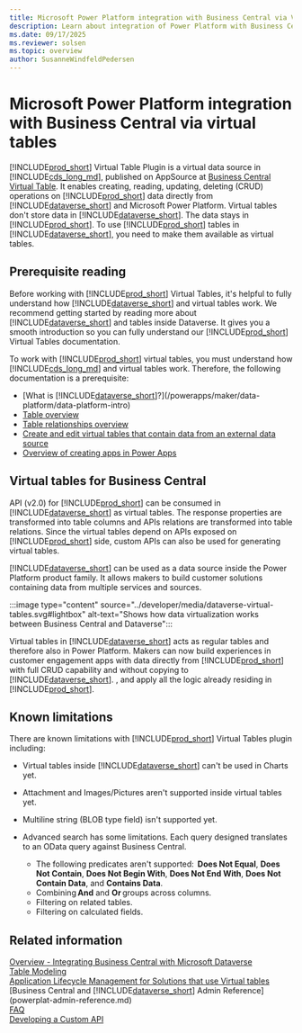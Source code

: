 ```yaml
---
title: Microsoft Power Platform integration with Business Central via Virtual Tables
description: Learn about integration of Power Platform with Business Central via virtual tables.
ms.date: 09/17/2025
ms.reviewer: solsen
ms.topic: overview
author: SusanneWindfeldPedersen
---
```


# Microsoft Power Platform integration with Business Central via virtual tables

[!INCLUDE[prod_short](../developer/includes/prod_short.md)] Virtual Table Plugin is a virtual data source in [!INCLUDE[cds_long_md](../includes/cds_long_md.md)], published on AppSource at [Business Central Virtual Table](https://appsource.microsoft.com/en-us/product/dynamics-365/microsoftdynsmb.businesscentral_virtualentity). It enables creating, reading, updating, deleting (CRUD) operations on [!INCLUDE[prod_short](../developer/includes/prod_short.md)] data directly from [!INCLUDE[dataverse_short](../includes/dataverse_short.md)] and Microsoft Power Platform. Virtual tables don't store data in [!INCLUDE[dataverse_short](../includes/dataverse_short.md)]. The data stays in [!INCLUDE[prod_short](../developer/includes/prod_short.md)]. To use [!INCLUDE[prod_short](../developer/includes/prod_short.md)] tables in [!INCLUDE[dataverse_short](../includes/dataverse_short.md)], you need to make them available as virtual tables.

## Prerequisite reading

Before working with [!INCLUDE[prod_short](../developer/includes/prod_short.md)] Virtual Tables, it's helpful to fully understand how [!INCLUDE[dataverse_short](../includes/dataverse_short.md)] and virtual tables work. We recommend getting started by reading more about [!INCLUDE[dataverse_short](../includes/dataverse_short.md)] and tables inside Dataverse. It gives you a smooth introduction so you can fully understand our [!INCLUDE[prod_short](../developer/includes/prod_short.md)] Virtual Tables documentation. 

To work with [!INCLUDE[prod_short](../developer/includes/prod_short.md)] virtual tables, you must understand how [!INCLUDE[cds_long_md](../includes/dataverse_short.md)] and virtual tables work. Therefore, the following documentation is a prerequisite:

- [What is [!INCLUDE[dataverse_short](../includes/dataverse_short.md)]?](/powerapps/maker/data-platform/data-platform-intro)
- [Table overview](/powerapps/maker/data-platform/entity-overview)
- [Table relationships overview](/powerapps/maker/data-platform/create-edit-entity-relationships)
- [Create and edit virtual tables that contain data from an external data source](/powerapps/maker/data-platform/create-edit-virtual-entities)
- [Overview of creating apps in Power Apps](/powerapps/maker/)

## Virtual tables for Business Central

API (v2.0) for [!INCLUDE[prod_short](../developer/includes/prod_short.md)] can be consumed in [!INCLUDE[dataverse_short](../includes/dataverse_short.md)] as virtual tables. The response properties are transformed into table columns and APIs relations are transformed into table relations. Since the virtual tables depend on APIs exposed on [!INCLUDE[prod_short](../developer/includes/prod_short.md)] side, custom APIs can also be used for generating virtual tables.

[!INCLUDE[dataverse_short](../includes/dataverse_short.md)] can be used as a data source inside the Power Platform product family. It allows makers to build customer solutions containing data from multiple services and sources.  

:::image type="content" source="../developer/media/dataverse-virtual-tables.svg#lightbox" alt-text="Shows how data virtualization works between Business Central and Dataverse":::

Virtual tables in [!INCLUDE[dataverse_short](../includes/dataverse_short.md)] acts as regular tables and therefore also in Power Platform. Makers can now build experiences in customer engagement apps with data directly from [!INCLUDE[prod_short](../developer/includes/prod_short.md)] with full CRUD capability and without copying to [!INCLUDE[dataverse_short](../includes/dataverse_short.md)]. , and apply all the logic already residing in [!INCLUDE[prod_short](../developer/includes/prod_short.md)].

## Known limitations

There are known limitations with [!INCLUDE[prod_short](../developer/includes/prod_short.md)] Virtual Tables plugin including:

- Virtual tables inside [!INCLUDE[dataverse_short](../includes/dataverse_short.md)] can't be used in Charts yet.  
- Attachment and Images/Pictures aren't supported inside virtual tables yet. 
- Multiline string (BLOB type field) isn't supported yet. 
- Advanced search has some limitations. Each query designed translates to an OData query against Business Central. 

  - The following predicates aren't supported:  **Does Not Equal**, **Does Not Contain**, **Does Not Begin With**, **Does Not End With**, **Does Not Contain Data**, and **Contains Data**.
  - Combining **And** and **Or** groups across columns.
  - Filtering on related tables.
  - Filtering on calculated fields.

## Related information

[Overview - Integrating Business Central with Microsoft Dataverse](../developer/dataverse-integration-overview.md)  
[Table Modeling](powerplat-entity-modeling.md)  
[Application Lifecycle Management for Solutions that use Virtual tables](powerplat-app-lifecycle-management.md)  
[Business Central and [!INCLUDE[dataverse_short](../includes/dataverse_short.md)]  Admin Reference](powerplat-admin-reference.md)  
[FAQ](powerplat-faq.md)  
[Developing a Custom API](../developer/devenv-develop-custom-api.md)  

